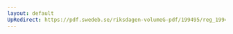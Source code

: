 ```yaml
---
layout: default
UpRedirect: https://pdf.swedeb.se/riksdagen-volumeG-pdf/199495/reg_199495/reg_199495_0205.pdf
---
```

